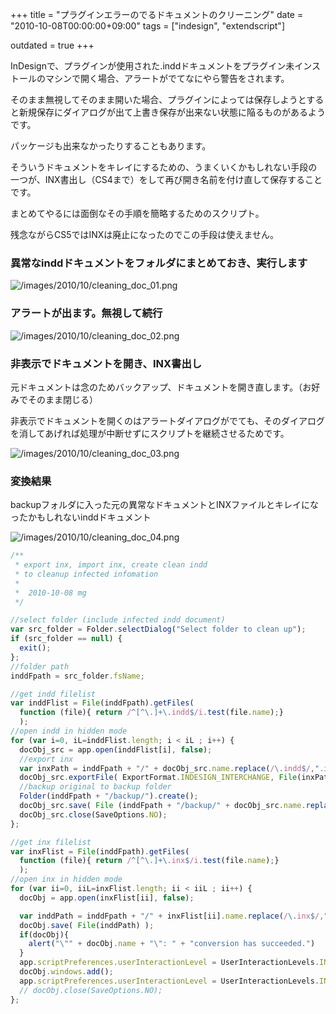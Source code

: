+++
title = "プラグインエラーのでるドキュメントのクリーニング"
date = "2010-10-08T00:00:00+09:00"
tags = ["indesign", "extendscript"]

outdated = true
+++

InDesignで、プラグインが使用された.inddドキュメントをプラグイン未インストールのマシンで開く場合、アラートがでてなにやら警告をされます。

そのまま無視してそのまま開いた場合、プラグインによっては保存しようとすると新規保存にダイアログが出て上書き保存が出来ない状態に陥るものがあるようです。

パッケージも出来なかったりすることもあります。

そういうドキュメントをキレイにするための、うまくいくかもしれない手段の一つが、INX書出し（CS4まで）をして再び開き名前を付け直して保存することです。

まとめてやるには面倒なその手順を簡略するためのスクリプト。

残念ながらCS5ではINXは廃止になったのでこの手段は使えません。

### 異常なinddドキュメントをフォルダにまとめておき、実行します

![/images/2010/10/cleaning_doc_01.png](/images/2010/10/cleaning_doc_01.png)

### アラートが出ます。無視して続行

![/images/2010/10/cleaning_doc_02.png](/images/2010/10/cleaning_doc_02.png)

### 非表示でドキュメントを開き、INX書出し

元ドキュメントは念のためバックアップ、ドキュメントを開き直します。（お好みでそのまま閉じる）

非表示でドキュメントを開くのはアラートダイアログがでても、そのダイアログを消してあげれば処理が中断せずにスクリプトを継続させるためです。

![/images/2010/10/cleaning_doc_03.png](/images/2010/10/cleaning_doc_03.png)

### 変換結果

backupフォルダに入った元の異常なドキュメントとINXファイルとキレイになったかもしれないinddドキュメント

![/images/2010/10/cleaning_doc_04.png](/images/2010/10/cleaning_doc_04.png)

```js
/**
 * export inx, import inx, create clean indd
 * to cleanup infected infomation
 *
 *  2010-10-08 mg
 */

//select folder (include infected indd document)
var src_folder = Folder.selectDialog("Select folder to clean up");
if (src_folder == null) {
  exit();
};
//folder path
inddFpath = src_folder.fsName;

//get indd filelist
var inddFlist = File(inddFpath).getFiles(
  function (file){ return /^[^\.]+\.indd$/i.test(file.name);}
  );
//open indd in hidden mode
for (var i=0, iL=inddFlist.length; i < iL ; i++) {
  docObj_src = app.open(inddFlist[i], false);
  //export inx
  var inxPath = inddFpath + "/" + docObj_src.name.replace(/\.indd$/,".inx");
  docObj_src.exportFile( ExportFormat.INDESIGN_INTERCHANGE, File(inxPath) );
  //backup original to backup folder
  Folder(inddFpath + "/backup/").create();
  docObj_src.save( File (inddFpath + "/backup/" + docObj_src.name.replace(/\.indd$/,"_backup.indd") ) );
  docObj_src.close(SaveOptions.NO);
};

//get inx filelist
var inxFlist = File(inddFpath).getFiles(
  function (file){ return /^[^\.]+\.inx$/i.test(file.name);}
  );
//open inx in hidden mode
for (var ii=0, iiL=inxFlist.length; ii < iiL ; ii++) {
  docObj = app.open(inxFlist[ii], false);

  var inddPath = inddFpath + "/" + inxFlist[ii].name.replace(/\.inx$/,".indd");
  docObj.save( File(inddPath) );
  if(docObj){
    alert("\"" + docObj.name + "\": " + "conversion has succeeded.")
  }
  app.scriptPreferences.userInteractionLevel = UserInteractionLevels.INTERACT_WITH_ALERTS;
  docObj.windows.add();
  app.scriptPreferences.userInteractionLevel = UserInteractionLevels.INTERACT_WITH_ALL;
  // docObj.close(SaveOptions.NO);
};
```